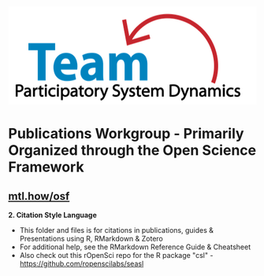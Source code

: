 <img src = "https://github.com/lzim/teampsd/blob/teampsd_style/teampsd_logo/team_psd_logo_sm.png"
     height = "200" width = "600">   
     
# Publications Workgroup - Primarily Organized through the Open Science Framework

## [mtl.how/osf](https://mtl.how/osf)

**2. Citation Style Language** 

- This folder and files is for citations in publications, guides & Presentations using R, RMarkdown & Zotero
- For additional help, see the RMarkdown Reference Guide & Cheatsheet
- Also check out this rOpenSci repo for the R package "csl" - https://github.com/ropenscilabs/seasl

